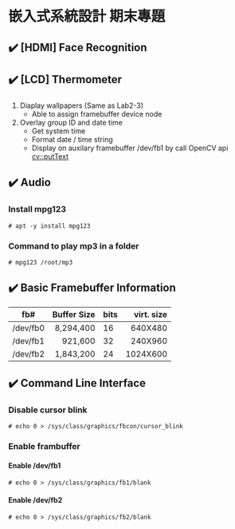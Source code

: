 # 嵌入式系統設計 期末專題


## :heavy_check_mark: [HDMI] Face Recognition



## :heavy_check_mark: [LCD] Thermometer

### 
1. Diaplay wallpapers (Same as Lab2-3)
   - Able to assign framebuffer device node
1. Overlay group ID and date time
   - Get system time
   - Format date / time string
   - Display on auxilary framebuffer /dev/fb1 by call OpenCV api [cv::putText](https://github.com/TommyLin/EmbeddedSystem2020/blob/main/project/src/osd.cpp)


## :heavy_check_mark: Audio
### Install mpg123
`# apt -y install mpg123`
### Command to play mp3 in a folder
`# mpg123 /root/mp3`


## :heavy_check_mark: Basic Framebuffer Information
| fb#      | Buffer Size | bits | virt. size |
| -------- | ----------: | ---- | ---------: |
| /dev/fb0 |   8,294,400 |  16  |    640X480 |
| /dev/fb1 |     921,600 |  32  |    240X960 |
| /dev/fb2 |   1,843,200 |  24  |   1024X600 |


## :heavy_check_mark: Command Line Interface
### Disable cursor blink
`# echo 0 > /sys/class/graphics/fbcon/cursor_blink`
### Enable frambuffer
#### Enable /dev/fb1
`# echo 0 > /sys/class/graphics/fb1/blank`
#### Enable /dev/fb2
`# echo 0 > /sys/class/graphics/fb2/blank`
